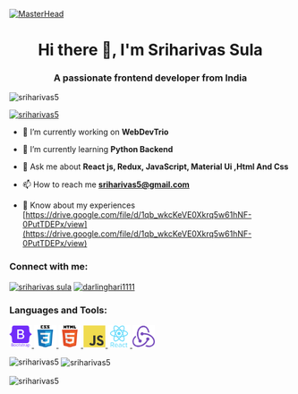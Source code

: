 [![MasterHead](https://1.bp.blogspot.com/-7A4WynwLsMw/XbBpCXG8fHI/AAAAAAAAMt4/uOa1bpLskYgrwGbllhSu2SDj_Mig8SXJQCLcBGAsYHQ/s1600/2000_600px.gif)](https://rishavchanda.io)
<h1 align="center">Hi there 👋, I'm Sriharivas Sula</h1>
<h3 align="center">A passionate frontend developer from India</h3>

<p align="left"> <img src="https://komarev.com/ghpvc/?username=sriharivas5&label=Profile%20views&color=0e75b6&style=flat" alt="sriharivas5" /> </p>

<p align="left"> <a href="https://github.com/ryo-ma/github-profile-trophy"><img src="https://github-profile-trophy.vercel.app/?username=sriharivas5" alt="sriharivas5" /></a> </p>


- 🔭 I’m currently working on **WebDevTrio**

- 🌱 I’m currently learning **Python Backend**

- 💬 Ask me about **React js, Redux, JavaScript, Material Ui ,Html And Css**

- 📫 How to reach me **sriharivas5@gmail.com**

- 📄 Know about my experiences [https://drive.google.com/file/d/1qb_wkcKeVE0Xkrq5w61hNF-0PutTDEPx/view](https://drive.google.com/file/d/1qb_wkcKeVE0Xkrq5w61hNF-0PutTDEPx/view)

<h3 align="left">Connect with me:</h3>
<p align="left">
<a href="https://linkedin.com/in/sriharivas sula" target="blank"><img align="center" src="https://raw.githubusercontent.com/rahuldkjain/github-profile-readme-generator/master/src/images/icons/Social/linked-in-alt.svg" alt="sriharivas sula" height="30" width="40" /></a>
<a href="https://instagram.com/darlinghari1111" target="blank"><img align="center" src="https://raw.githubusercontent.com/rahuldkjain/github-profile-readme-generator/master/src/images/icons/Social/instagram.svg" alt="darlinghari1111" height="30" width="40" /></a>
</p>

<h3 align="left">Languages and Tools:</h3>
<p align="left"> <a href="https://getbootstrap.com" target="_blank" rel="noreferrer"> <img src="https://raw.githubusercontent.com/devicons/devicon/master/icons/bootstrap/bootstrap-plain-wordmark.svg" alt="bootstrap" width="40" height="40"/> </a> <a href="https://www.w3schools.com/css/" target="_blank" rel="noreferrer"> <img src="https://raw.githubusercontent.com/devicons/devicon/master/icons/css3/css3-original-wordmark.svg" alt="css3" width="40" height="40"/> </a> <a href="https://www.w3.org/html/" target="_blank" rel="noreferrer"> <img src="https://raw.githubusercontent.com/devicons/devicon/master/icons/html5/html5-original-wordmark.svg" alt="html5" width="40" height="40"/> </a> <a href="https://developer.mozilla.org/en-US/docs/Web/JavaScript" target="_blank" rel="noreferrer"> <img src="https://raw.githubusercontent.com/devicons/devicon/master/icons/javascript/javascript-original.svg" alt="javascript" width="40" height="40"/> </a> <a href="https://reactjs.org/" target="_blank" rel="noreferrer"> <img src="https://raw.githubusercontent.com/devicons/devicon/master/icons/react/react-original-wordmark.svg" alt="react" width="40" height="40"/> </a> <a href="https://redux.js.org" target="_blank" rel="noreferrer"> <img src="https://raw.githubusercontent.com/devicons/devicon/master/icons/redux/redux-original.svg" alt="redux" width="40" height="40"/> </a> </p>

<p><img align="left" src="https://github-readme-stats.vercel.app/api/top-langs?username=sriharivas5&show_icons=true&locale=en&layout=compact" alt="sriharivas5" /></p>

<p>&nbsp;<img align="center" src="https://github-readme-stats.vercel.app/api?username=sriharivas5&show_icons=true&locale=en" alt="sriharivas5" /></p>

<p><img align="center" src="https://github-readme-streak-stats.herokuapp.com/?user=sriharivas5&" alt="sriharivas5" /></p>
